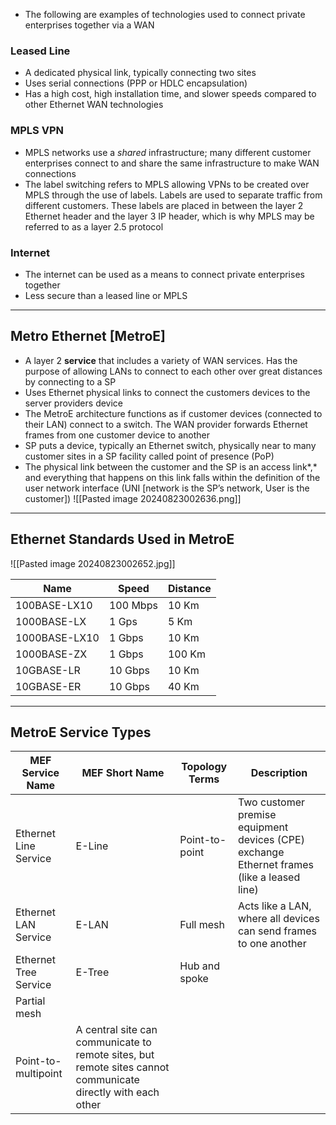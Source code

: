 - The following are examples of technologies used to connect private enterprises together via a WAN
### Leased Line
- A dedicated physical link, typically connecting two sites
- Uses serial connections (PPP or HDLC encapsulation)
- Has a high cost, high installation time, and slower speeds compared to other Ethernet WAN technologies
### MPLS VPN
- MPLS networks use a _shared_ infrastructure; many different customer enterprises connect to and share the same infrastructure to make WAN connections
- The label switching refers to MPLS allowing VPNs to be created over MPLS through the use of labels. Labels are used to separate traffic from different customers. These labels are placed in between the layer 2 Ethernet header and the layer 3 IP header, which is why MPLS may be referred to as a layer 2.5 protocol
### Internet
- The internet can be used as a means to connect private enterprises together
- Less secure than a leased line or MPLS
---
## Metro Ethernet [MetroE]
- A layer 2 **service** that includes a variety of WAN services. Has the purpose of allowing LANs to connect to each other over great distances by connecting to a SP
- Uses Ethernet physical links to connect the customers devices to the server providers device
- The MetroE architecture functions as if customer devices (connected to their LAN) connect to a switch. The WAN provider forwards Ethernet frames from one customer device to another
- SP puts a device, typically an Ethernet switch, physically near to many customer sites in a SP facility called point of presence (PoP)
- The physical link between the customer and the SP is an access link*,* and everything that happens on this link falls within the definition of the user network interface (UNI [network is the SP’s network, User is the customer])
![[Pasted image 20240823002636.png]]
---
## Ethernet Standards Used in MetroE
![[Pasted image 20240823002652.jpg]]

|**Name**|**Speed**|**Distance**|
|---|---|---|
|100BASE-LX10|100 Mbps|10 Km|
|1000BASE-LX|1 Gps|5 Km|
|1000BASE-LX10|1 Gbps|10 Km|
|1000BASE-ZX|1 Gbps|100 Km|
|10GBASE-LR|10 Gbps|10 Km|
|10GBASE-ER|10 Gbps|40 Km|

---
## MetroE Service Types

|**MEF Service Name**|**MEF Short Name**|**Topology Terms**|**Description**|
|---|---|---|---|
|Ethernet Line Service|E-Line|Point-to-point|Two customer premise equipment devices (CPE) exchange Ethernet frames (like a leased line)|
|Ethernet LAN Service|E-LAN|Full mesh|Acts like a LAN, where all devices can send frames to one another|
|Ethernet Tree Service|E-Tree|Hub and spoke||
|Partial mesh||||
|Point-to-multipoint|A central site can communicate to remote sites, but remote sites cannot communicate directly with each other|||
